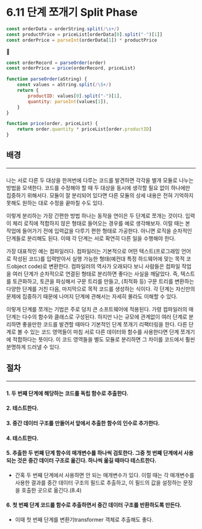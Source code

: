 # 6.11 단계 쪼개기 Split Phase

```js
const orderData = orderString.split(/\s+/)
const productPrice = priceList[orderData[0].split("-")[1]]
const orderPrice = parseInt(orderData[1]) * productPrice
```

🔻

```js
const orderRecord = parseOrder(order)
const orderPrice = price(orderRecord, priceList)

function parseOrder(aString) {
	const values = aString.split(/\S+/)
	return {
		productID: values[0].split("-")[1],
		quantity: parseInt(values[1]),
	}
}

function price(order, priceList) {
	return order.quantity * priceList[order.productID]
}
```

## 배경 <hr>

####

나는 서로 다른 두 대상을 한꺼번에 다루는 코드를 발견하면 각각을 별개 모듈로 나누는 방법을 모색한다. 코드를 수정해야 할 때 두 대상을 동시에 생각할 필요 없이 하나에만 집중하기 위해서다. 모듈이 잘 분리되어 있다면 다른 모듈의 상세 내용은 전혀 기억하지 못해도 원하는 대로 수정을 끝마칠 수도 있다.

이렇게 분리하는 가장 간편한 방법 하나는 동작을 연이은 두 단계로 쪼개는 것이다. 입력이 체리 로직에 적합하지 않은 형태로 들어오는 경우를 예로 생각해보자. 이럴 때는 본 작업에 들어가기 전에 입력값을 다루기 편한 형태로 가공한다. 아니면 로직을 순차적인 단계들로 분리해도 된다. 이때 각 단계는 서로 확연히 다른 일을 수행해야 한다.

가장 대표적인 예는 컴파일러다. 컴파일러는 기본적으로 어떤 텍스트(프로그래밍 언어로 작성된 코드)를 입력받아서 실행 가능한 형태(예컨대 특정 하드웨어에 맞는 목적 코드object code)로 변환한다. 컴파일러의 역사가 오래되다 보니 사람들은 컴파일 작업을 여러 단계가 순차적으로 연결된 형태로 분리하면 좋다는 사실을 깨달았다. 즉, 텍스트를 토큰화하고, 토큰을 파싱해서 구문 트리를 만들고, (최적화 등) 구문 트리를 변환하는 다양한 단계를 거친 다음, 마지막으로 목적 코드를 생성하는 식이다. 각 단계는 자신만의 문제에 집중하기 때문에 나머지 단계에 관해서는 자세히 몰라도 이해할 수 있다.

이렇게 단계를 쪼개는 기법은 주로 덩치 큰 소프트웨어에 적용된다. 가령 컴파일러의 매 단계는 다수의 함수와 클래스로 구성된다. 하지만 나는 규모에 관계없이 여러 단계로 분리하면 좋을만한 코드를 발견할 때마다 기본적인 단계 쪼개기 리팩터링을 한다. 다른 단계로 볼 수 있는 코드 영역들이 마침 서로 다른 데이터와 함수를 사용한다면 단계 쪼개기에 적합하다는 뜻이다. 이 코드 영역들을 별도 모듈로 분리하면 그 차이를 코드에서 훨씬 분명하게 드러낼 수 있다.

## 절차 <hr>

#### 1. 두 번째 단계에 해당하는 코드를 독립 함수로 추출한다.

#### 2. 테스트한다.

#### 3. 중간 데이터 구조를 만들어서 앞에서 추출한 함수의 인수로 추가한다.

#### 4. 테스트한다.

#### 5. 추출한 두 번째 단계 함수의 매개변수를 하나씩 검토한다. 그중 첫 번째 단계에서 사용되는 것은 중간 데이터 구조로 옮긴다. 하나씩 옮길 때마다 테스트한다.

- 간혹 두 번째 단계에서 사용하면 안 되는 매개변수가 있다. 이럴 때는 각 매개변수를 사용한 결과를 중간 데이터 구조의 필드로 추출하고, 이 필드의 값을 설정하는 문장을 호출한 곳으로 옮긴다.(8.4)

#### 6. 첫 번째 단계 코드를 함수로 추출하면서 중간 데이터 구조를 반환하도록 만든다.

- 이때 첫 번째 단계를 변환기transformer 객체로 추출해도 좋다.
